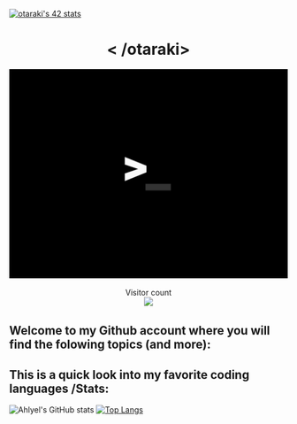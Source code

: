 [![otaraki's 42 stats](https://badge.mediaplus.ma/binary/otaraki)](https://github.com/oakoudad/badge42)

<h1 align="center">< /otaraki></h1>
<p align="center">
  <img src="https://github.com/AhlyelAmine/AhlyelAmine/blob/main/great.gif" alt="loading..." />
</p>

<p align="center"> 
  Visitor count<br>
  <img src="https://profile-counter.glitch.me/omar-xy/count.svg" />
</p>
  <h2> Welcome to my Github account where you will find the folowing topics (and more):</h2>
<h2>This is a quick look into my favorite coding languages /Stats:</h2>

  ![Ahlyel's GitHub stats](https://github-readme-stats.vercel.app/api?username=omar-xy&show_icons=true&theme=tokyonight)
 [![Top Langs](https://github-readme-stats.vercel.app/api/top-langs/?username=omar-xy&hide=Jupyter%20Notebook&layout=compact&theme=tokyonight)](https://github.com/rahulbordoloi/github-readme-stats)
